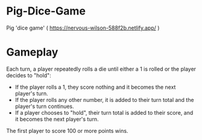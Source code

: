 # Pig-Dice-Game
Pig 'dice game' ( https://nervous-wilson-588f2b.netlify.app/ )

# Gameplay 
Each turn, a player repeatedly rolls a die until either a 1 is rolled or the player decides to "hold":

   - If the player rolls a 1, they score nothing and it becomes the next player's turn.
   - If the player rolls any other number, it is added to their turn total and the player's turn continues.
   - If a player chooses to "hold", their turn total is added to their score, and it becomes the next player's turn.

The first player to score 100 or more points wins. 
